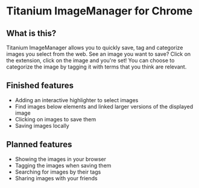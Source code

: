 Titanium ImageManager for Chrome
================================

What is this?
-------------
Titanium ImageManager allows you to quickly save, tag and categorize images you
select from the web. See an image you want to save? Click on the extension,
click on the image and you're set! You can choose to categorize the image by
tagging it with terms that you think are relevant.

Finished features
-----------------
* Adding an interactive highlighter to select images
* Find images below elements and linked larger versions of the displayed image
* Clicking on images to save them
* Saving images locally

Planned features
----------------
* Showing the images in your browser
* Tagging the images when saving them
* Searching for images by their tags
* Sharing images with your friends